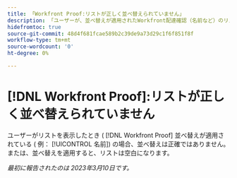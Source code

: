 ```yaml
---
title: 「Workfront Proof:リストが正しく並べ替えられていません」
description: 「ユーザーが、並べ替えが適用されたWorkfront配達確認（名前など）のリストを表示した場合、並べ替えは正確ではありません。」
hidefromtoc: true
source-git-commit: 48d4f681fcae589b2c39de9a73d29c1f6f851f8f
workflow-type: tm+mt
source-wordcount: '0'
ht-degree: 0%

---
```



# [!DNL Workfront Proof]:リストが正しく並べ替えられていません

ユーザーがリストを表示したとき ( [!DNL Workfront Proof] 並べ替えが適用されている ( 例： [!UICONTROL 名前]) の場合、並べ替えは正確ではありません。 または、並べ替えを適用すると、リストは空白になります。

_最初に報告されたのは 2023年3月10日です。_

